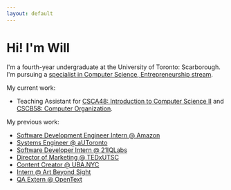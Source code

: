 ```yaml
---
layout: default
---
```


# Hi! I'm Will

I'm a fourth-year undergraduate at the University of Toronto: Scarborough. I'm pursuing a [specialist in Computer Science, Entrepreneurship stream](https://utsc.calendar.utoronto.ca/specialist-program-computer-science-science).

My current work:

*  Teaching Assistant for [CSCA48: Introduction to Computer Science II](/CSCA48.html) and [CSCB58: Computer Organization](/CSCB58.html).

My previous work:
* [Software Development Engineer Intern @ Amazon](https://www.amazon.com/)
* [Systems Engineer @ aUToronto](https://www.autodrive.utoronto.ca/)
* [Software Developer Intern @ 21IQLabs](https://21iqlabs.com/)
* [Director of Marketing @ TEDxUTSC](http://www.tedxutsc.com/)
* [Content Creator @ UBA.NYC](https://www.instagram.com/ubanyc/)
* [Intern @ Art Beyond Sight](http://www.artbeyondsight.org/index.php)
* [QA Extern @ OpenText](https://www.opentext.com/)
